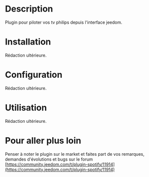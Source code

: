 Description
===

Plugin pour piloter vos tv philips depuis l'interface jeedom.

Installation
===

Rédaction ultérieure.

Configuration
===

Rédaction ultérieure.

Utilisation
===

Rédaction ultérieure.

Pour aller plus loin
===

Penser à noter le plugin sur le market et faites part de vos remarques, demandes d'évolutions et bugs sur le forum [https://community.jeedom.com/t/plugin-spotify/11914](https://community.jeedom.com/t/plugin-spotify/11914)
